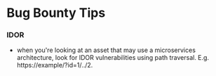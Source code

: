 # Bug Bounty Tips

### IDOR

- when you're looking at an asset that may use a microservices architecture, look for IDOR vulnerabilities using path traversal. E.g. https://example/?id=1/../2.
